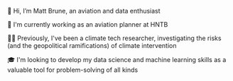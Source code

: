 👋  Hi, I’m Matt Brune, an aviation and data enthusiast

💼 I'm currently working as an aviation planner at HNTB

👨‍🔬 Previously, I've been a climate tech researcher, investigating the risks (and the geopolitical ramifications) of climate intervention

🎓 I'm looking to develop my data science and machine learning skills as a valuable tool for problem-solving of all kinds
